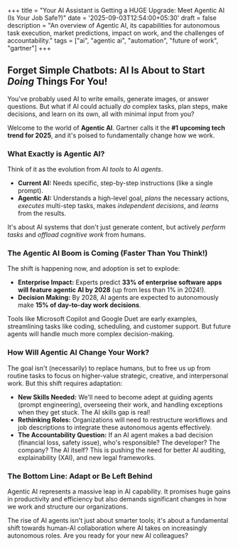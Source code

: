 +++
title = "Your AI Assistant is Getting a HUGE Upgrade: Meet Agentic AI (Is Your Job Safe?)"
date = '2025-09-03T12:54:00+05:30'
draft = false
description = "An overview of Agentic AI, its capabilities for autonomous task execution, market predictions, impact on work, and the challenges of accountability."
tags = ["ai", "agentic ai", "automation", "future of work", "gartner"]
+++

## Forget Simple Chatbots: AI Is About to Start *Doing* Things For You!

You've probably used AI to write emails, generate images, or answer questions. But what if AI could actually *do* complex tasks, plan steps, make decisions, and learn on its own, all with minimal input from you?

Welcome to the world of **Agentic AI**. Gartner calls it the **#1 upcoming tech trend for 2025**, and it's poised to fundamentally change how we work.

### What Exactly is Agentic AI?

Think of it as the evolution from AI *tools* to AI *agents*.
*   **Current AI:** Needs specific, step-by-step instructions (like a single prompt).
*   **Agentic AI:** Understands a high-level goal, *plans* the necessary actions, *executes* multi-step tasks, makes *independent decisions*, and *learns* from the results.

It's about AI systems that don't just generate content, but actively *perform tasks* and *offload cognitive work* from humans.

### The Agentic AI Boom is Coming (Faster Than You Think!)

The shift is happening now, and adoption is set to explode:

*   **Enterprise Impact:** Experts predict **33% of enterprise software apps will feature agentic AI by 2028** (up from less than 1% in 2024!).
*   **Decision Making:** By 2028, AI agents are expected to autonomously make **15% of day-to-day work decisions**.

Tools like Microsoft Copilot and Google Duet are early examples, streamlining tasks like coding, scheduling, and customer support. But future agents will handle much more complex decision-making.

### How Will Agentic AI Change Your Work?

The goal isn't (necessarily) to replace humans, but to free us up from routine tasks to focus on higher-value strategic, creative, and interpersonal work. But this shift requires adaptation:

*   **New Skills Needed:** We'll need to become adept at guiding agents (prompt engineering), overseeing their work, and handling exceptions when they get stuck. The AI skills gap is real!
*   **Rethinking Roles:** Organizations will need to restructure workflows and job descriptions to integrate these autonomous agents effectively.
*   **The Accountability Question:** If an AI agent makes a bad decision (financial loss, safety issue), who's responsible? The developer? The company? The AI itself? This is pushing the need for better AI auditing, explainability (XAI), and new legal frameworks.

### The Bottom Line: Adapt or Be Left Behind

Agentic AI represents a massive leap in AI capability. It promises huge gains in productivity and efficiency but also demands significant changes in how we work and structure our organizations.

The rise of AI agents isn't just about smarter tools; it's about a fundamental shift towards human-AI collaboration where AI takes on increasingly autonomous roles. Are you ready for your new AI colleagues?
